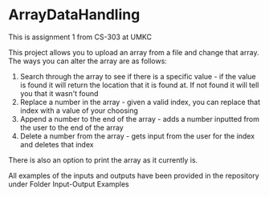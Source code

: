 # ArrayDataHandling
This is assignment 1 from CS-303 at UMKC

This project allows you to upload an array from a file and change that array.
The ways you can alter the array are as follows:
1. Search through the array to see if there is a specific value - if the value is found it will return the location that it is found at. If not found it will tell you that it wasn't found
2. Replace a number in the array - given a valid index, you can replace that index with a value of your choosing
3. Append a number to the end of the array - adds a number inputted from the user to the end of the array
4. Delete a number from the array - gets input from the user for the index and deletes that index

There is also an option to print the array as it currently is.

All examples of the inputs and outputs have been provided in the repository under Folder Input-Output Examples
